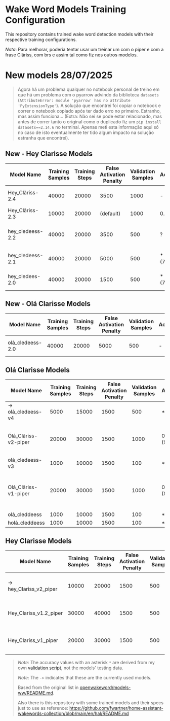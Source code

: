 # Wake Word Models Training Configuration

This repository contains trained wake word detection models with their respective training configurations.

*Nota*: Para melhorar, poderia tentar usar um treinar um com o piper e com a frase Clãriss, com brs e assim tal como fiz nos outros modelos.

# New models 28/07/2025
> Agora há um problema qualquer no notebook personal de treino em que há um problema com o pyarrow advindo da biblioteca `datasets` (`AttributeError: module 'pyarrow' has no attribute 'PyExtensionType'`). A solução que encontrei foi copiar o notebook e correr o notebook copiado após ter dado erro no primeiro. Estranho, mas assim funciona... (Extra: Não sei se pode estar relacionado, mas antes de correr tanto o original como o duplicado fiz um `pip install datasets==2.14.6` no terminal. Apenas meti esta informação aqui só no caso de isto eventualmente ter tido algum impacto na solução estranha que encontrei).

## New - Hey Clarisse Models

| Model Name       | Training Samples | Training Steps | False Activation Penalty | Validation Samples | Accuracy  | Recall | False Positives per Hour | Notes                               |
| ---------------- | ---------------- | -------------- | ------------------------ | ------------------ | --------- | ------ | ------------------------ | ----------------------------------- |
| Hey_Clãriss-2.4  | 40000            | 20000          | 3500                     | 1000               | -         | -      | -                        | Hey_Clãriss (in training)           |
| Hey_Clãriss-2.3  | 10000            | 20000          | (default)                | 1000               | 0.73      | 0.46   | 0.44                     | Hey_Clãriss                         |
| hey_cledeess-2.2 | 40000            | 20000          | 3500                     | 500                | ?         | -      | ?                        | Google Colab (simple) (in training) |
| hey_cledeess-2.1 | 40000            | 20000          | 5000                     | 500                | *(78.07%) | -      | *(1.92%)                 | Google Colab (simple)               |
| hey_cledees-2.0  | 40000            | 20000          | 1500                     | 500                | *(73.80%) | -      | *(3.85%)                 | Google Colab (simple)               |

## New - Olá Clarisse Models

| Model Name       | Training Samples | Training Steps | False Activation Penalty | Validation Samples | Accuracy | Recall | False Positives per Hour | Notes                 |
| ---------------- | ---------------- | -------------- | ------------------------ | ------------------ | -------- | ------ | ------------------------ | --------------------- |
| olá_cledeess-2.0 | 40000            | 20000          | 5000                     | 500                | -        | -      | -                        | Google Colab (simple) |


## Olá Clarisse Models

| Model Name           | Training Samples | Training Steps | False Activation Penalty | Validation Samples | Accuracy    | Recall | False Positives per Hour | Notes                                         |
| -------------------- | ---------------- | -------------- | ------------------------ | ------------------ | ----------- | ------ | ------------------------ | --------------------------------------------- |
| -> olá_cledeess-v4   | 5000             | 15000          | 1500                     | 500                | *95%        | -      | -                        | Colab                                         |
| Ólá_Clãriss-v2-piper | 20000            | 30000          | 1500                     | 1000               | 0.79 *(95%) | 0.58   | 0.7                      | Ólá Clãriss(?) (PTs, BRs, Espanhol)           |
| olá_cledeess-v3      | 1000             | 10000          | 1500                     | 100                | *90%        | ?      | ?                        | Colab                                         |
| Olá_Clãriss-v1-piper | 20000            | 30000          | 1500                     | 1000               | 0.84 *(88%) | 0.68   | 0.35                     | Olá Clãriss(?) (PTs, BRs, Espanhol, Italiano) |
| olá_cleddeess        | 1000             | 10000          | 1500                     | 100                | *78%        | ?      | ?                        | Colab                                         |
| holá_cleddeess       | 1000             | 10000          | 1500                     | 100                | *40%        | ?      | ?                        | Colab                                         |

## Hey Clarisse Models

| Model Name              | Training Samples | Training Steps | False Activation Penalty | Validation Samples | Accuracy | Recall | False Positives per Hour | Notes                             |
| ----------------------- | ---------------- | -------------- | ------------------------ | ------------------ | -------- | ------ | ------------------------ | --------------------------------- |
| -> hey_Clariss_v2_piper | 10000            | 20000          | 1500                     | 500                | 0.74     | 0.48   | 0.7    *(9.62%)          | Clãriss (PTs, BRs, Espanhol)      |
| Hey_Clariss_v1.2_piper  | 30000            | 40000          | 1500                     | 500                | 0.81     | 0.62   | 1.07                     | Clariss (PTs, Espanhol, Italiano) |
| Hey_Clariss_v1_piper    | 20000            | 30000          | 1500                     | 500                | 0.80     | 0.60   | 0.5                      | Clariss (PTs, Espanhol, Italiano) |


> *Note*: The accuracy values with an asterisk `*` are derived from my own [validation script](oww-training/test_oww_models.py), not the models' testing data.
> 
> *Note*: The `->` indicates that these are the currently used models.
> 
> Based from the original list in [openwakeword/models-ww/README.md](oww-training/models-ww/README.md).
>
> Also there is this repository with some trained models and their specs just to use as reference: https://github.com/fwartner/home-assistant-wakewords-collection/blob/main/en/hal/README.md